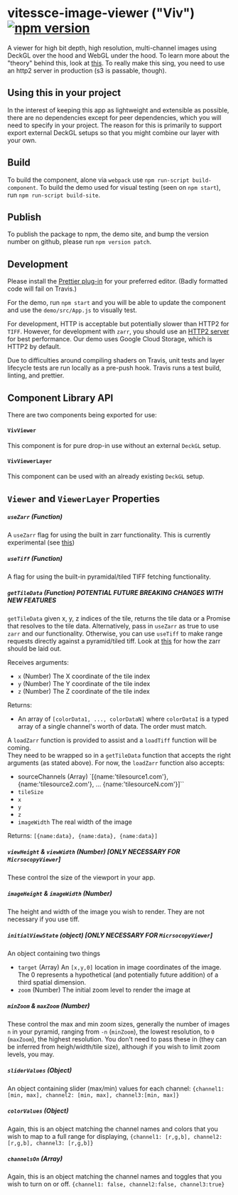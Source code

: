 # vitessce-image-viewer ("Viv") [![npm version](https://badge.fury.io/js/%40hubmap%2Fvitessce-image-viewer.svg)](https://badge.fury.io/js/%40hubmap%2Fvitessce-image-viewer)

A viewer for high bit depth, high resolution, multi-channel images using DeckGL
over the hood and WebGL under the hood. To learn more about the "theory" behind
this, look at [this](IMAGE_RENDERING.md). To really make this sing, you need to
use an http2 server in production (s3 is passable, though).

## Using this in your project

In the interest of keeping this app as lightweight and extensible as possible,
there are no dependencies except for peer dependencies, which you will need to specify in your project.
The reason for this is primarily to support export external DeckGL setups so that
you might combine our layer with your own.

## Build

To build the component, alone via `webpack` use `npm run-script build-component`.
To build the demo used for visual testing (seen on `npm start`), run
`npm run-script build-site`.

## Publish

To publish the package to npm, the demo site, and bump the version number on github,
please run `npm version patch`.

## Development

Please install the [Prettier plug-in](https://prettier.io/docs/en/editors.html)
for your preferred editor. (Badly formatted code will fail on Travis.)

For the demo, run `npm start` and you will be able to update the component and use the
`demo/src/App.js` to visually test.

For development,
HTTP is acceptable but potentially slower than HTTP2 for `TIFF`. However, for
development with `zarr`, you should use an [HTTP2 server](https://github.com/GoogleChromeLabs/simplehttp2server)
for best performance. Our demo
uses Google Cloud Storage, which is HTTP2 by default.

Due to difficulties around compiling shaders on Travis, unit tests and layer lifecycle
tests are run locally as a pre-push hook. Travis runs a test build, linting, and prettier.

## Component Library API

There are two components being exported for use:

#### `VivViewer`

This component is for pure drop-in use without an external `DeckGL` setup.

#### `VivViewerLayer`

This component can be used with an already existing `DeckGL` setup.

## `Viewer` and `ViewerLayer` Properties

##### `useZarr` (Function)

A `useZarr` flag for using the built in zarr functionality. This is currently
experimental (see [this](IMAGE_RENDERING.md))

##### `useTiff` (Function)

A flag for using the built-in pyramidal/tiled TIFF fetching functionality.

##### `getTileData` (Function) **POTENTIAL FUTURE BREAKING CHANGES WITH NEW FEATURES**

`getTileData` given x, y, z indices of the tile, returns the tile data or a Promise that resolves to the tile data. Alternatively, pass in `useZarr` as true to use `zarr` and our functionality. Otherwise, you can use `useTiff` to make range requests directly against a pyramid/tiled tiff. Look
at [this](IMAGE_RENDERING.md) for how the zarr should be laid out.

Receives arguments:

- `x` (Number) The X coordinate of the tile index
- `y` (Number) The Y coordinate of the tile index
- `z` (Number) The Z coordinate of the tile index

Returns:

- An array of `[colorData1, ..., colorDataN]` where `colorDataI`
  is a typed array of a single channel's worth of data. The order must match.

A `loadZarr` function is provided to assist and a `loadTiff` function will be coming.  
They need to be wrapped so in a `getTileData` function that accepts the right arguments
(as stated above). For now, the `loadZarr` function also accepts:

- sourceChannels (Array) `[{name:'tilesource1.com'}, {name:'tilesource2.com'}, ... {name:'tilesourceN.com'}]``
- `tileSize`
- `x`
- `y`
- `z`
- `imageWidth` The real width of the image

Returns:
`[{name:data}, {name:data}, {name:data}]`

##### `viewHeight` & `viewWidth` (Number) [ONLY NECESSARY FOR `MicrsocopyViewer`]

These control the size of the viewport in your app.

##### `imageHeight` & `imageWidth` (Number)

The height and width of the image you wish to render. They are not necessary
if you use tiff.

##### `initialViewState` (object) [ONLY NECESSARY FOR `MicrsocopyViewer`]

An object containing two things

- `target` (Array) An `[x,y,0]` location in image coordinates of the image. The 0
  represents a hypothetical (and potentially future addition) of a third spatial dimension.
- `zoom` (Number) The initial zoom level to render the image at

##### `minZoom` & `maxZoom` (Number)

These control the max and min zoom sizes, generally the number of images `n` in your pyramid,
ranging from `-n` (`minZoom`), the lowest resolution, to `0` (`maxZoom`), the highest resolution. You don't need to
pass these in (they can be inferred from heigh/width/tile size), although
if you wish to limit zoom levels, you may.

##### `sliderValues` (Object)

An object containing slider (max/min) values for each channel:
`{channel1: [min, max], channel2: [min, max], channel3:[min, max]}`

##### `colorValues` (Object)

Again, this is an object matching the channel names and colors
that you wish to map to a full range for displaying,
`{channel1: [r,g,b], channel2: [r,g,b], channel3: [r,g,b]}`

##### `channelsOn` (Array)

Again, this is an object matching the channel names and toggles
that you wish to turn on or off.
`{channel1: false, channel2:false, channel3:true}`
